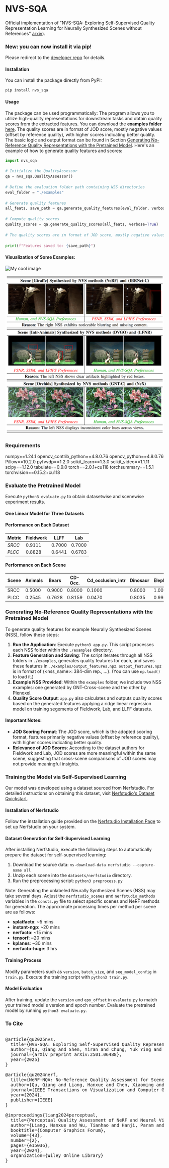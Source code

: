 # NVS-SQA

Official implementation of "NVS-SQA: Exploring Self-Supervised Quality Representation Learning for Neurally Synthesized Scenes without References" [arxiv](https://arxiv.org/abs/2501.06488)).


### New: you can now install it via pip!

Please redirect to the [developer repo](https://github.com/VincentQQu/nvs_sqa) for details.

#### Installation

You can install the package directly from PyPI:

```bash
pip install nvs_sqa
```

#### Usage

The package can be used programmatically: The program allows you to utilize high-quality representations for downstream tasks and obtain quality scores from the extracted features. You can download the **examples folder** [here](https://github.com/VincentQQu/NVS-SQA/tree/main/examples). The quality scores are in format of JOD score, mostly negative values (offset by reference quality), with higher scores indicating better quality. The basic logic and output format can be found in Section [Generating No-Reference Quality Representations with the Pretrained Model](#generating-no-reference-quality-representations-with-the-pretrained-model). Here's an example of how to generate quality features and scores:

```python
import nvs_sqa

# Initialize the QualityAssessor
qa = nvs_sqa.QualityAssessor()

# Define the evaluation folder path containing NSS directories
eval_folder = "./examples"

# Generate quality features
all_feats, save_path = qa.generate_quality_features(eval_folder, verbose=True)

# Compute quality scores
quality_scores = qa.generate_quality_scores(all_feats, verbose=True)

# The quality scores are in format of JOD score, mostly negative values (offset by reference quality), with higher scores indicating better quality.

print(f"Features saved to: {save_path}")
```







#### Visualization of Some Examples:

![My cool image](assets/treaser1.png)

![My cool image](assets/examples.PNG)

### Requirements

numpy==1.24.1
opencv_contrib_python==4.8.0.76
opencv_python==4.8.0.76
Pillow==10.2.0
pyfvvdp==1.2.0
scikit_learn==1.3.0
scikit_video==1.1.11
scipy==1.12.0
tabulate==0.9.0
torch==2.0.1+cu118
torchsummary==1.5.1
torchvision==0.15.2+cu118

### Evaluate the Pretrained Model

Execute `python3 evaluate.py` to obtain datasetwise and scenewise experiment results.

#### One Linear Model for Three Datasets

#### Performance on Each Dataset

| Metric   | Fieldwork | LLFF   | Lab    |
| -------- | --------- | ------ | ------ |
| *SRCC* | 0.9111    | 0.7000 | 0.7000 |
| *PLCC* | 0.8828    | 0.6441 | 0.6783 |

#### Performance on Each Scene

| Scene | Animals | Bears  | CD-Occ. | Cd_occlusion_intr | Dinosaur | Elephant | Fern    | Flower | Fortress | Giraffe | Glass  | Glossy_animals_extr | Horns  | Leaves | Leopards | Metal  | Naiad-Sta. | Orchids | Puccini_statue | Room   | Toys   | Trex   | Vespa  | Whale  |
| ----- | ------- | ------ | ------- | ----------------- | -------- | -------- | ------- | ------ | -------- | ------- | ------ | ------------------- | ------ | ------ | -------- | ------ | ---------- | ------- | -------------- | ------ | ------ | ------ | ------ | ------ |
| SRCC  | 0.5000  | 0.9000 | 0.8000  | 0.1000            | 0.8000   | 1.0000   | 0.0000  | 0.9000 | 0.7000   | 0.9000  | 0.9000 | 0.9000              | 0.9000 | 0.7000 | 0.9000   | 0.8000 | 0.9000     | 0.8000  | 0.8000         | 0.7000 | 0.9000 | 0.9000 | 1.0000 | 1.0000 |
| PLCC  | 0.2545  | 0.7628 | 0.8159  | 0.0470            | 0.8035   | 0.9944   | -0.3679 | 0.7713 | 0.6554   | 0.9361  | 0.9735 | 0.9432              | 0.7288 | 0.8445 | 0.9395   | 0.7438 | 0.8370     | 0.9498  | 0.7087         | 0.7369 | 0.9704 | 0.8341 | 0.9901 | 0.9734 |

### Generating No-Reference Quality Representations with the Pretrained Model

To generate quality features for example Neurally Synthesized Scenes (NSS), follow these steps:

1. **Run the Application**: Execute `python3 app.py`. This script processes each NSS folder within the `./examples` directory.
2. **Feature Generation and Saving**: The script iterates through all NSS folders in `./examples`, generates quality features for each, and saves these features in `./examples/output_features.npz`. `output_features.npz` is in format of {<nss_name>: 384-dim rep., ...}. (You can use `np.load()` to load it.)
3. **Example NSS Provided**: Within the `examples` folder, we include two NSS examples: one generated by GNT-Cross-scene and the other by Plenoxel.
4. **Quality Score Output**: `app.py` also calculates and outputs quality scores based on the generated features applying a ridge linear regression model on training segements of Fieldwork, Lab, and LLFF datasets.

#### Important Notes:

- **JOD Scoring Format**: The JOD score, which is the adopted scoring format, features primarily negative values (offset by reference quality), with higher scores indicating better quality.
- **Relevance of JOD Scores**: According to the dataset authors for Fieldwork and Lab, JOD scores are more meaningful within the same scene, suggesting that cross-scene comparisons of JOD scores may not provide meaningful insights.

### Training the Model via Self-Supervised Learning

Our model was developed using a dataset sourced from Nerfstudio. For detailed instructions on obtaining this dataset, visit [Nerfstudio&#39;s Dataset Quickstart](https://docs.nerf.studio/quickstart/existing_dataset.html).

#### Installation of Nerfstudio

Follow the installation guide provided on the [Nerfstudio Installation Page](https://docs.nerf.studio/quickstart/installation.html) to set up Nerfstudio on your system.

#### Dataset Generation for Self-Supervised Learning

After installing Nerfstudio, execute the following steps to automatically prepare the dataset for self-supervised learning:

1. Download the source data: `ns-download-data nerfstudio --capture-name all`
2. Unzip each scene into the `datasets/nerfstudio` directory.
3. Run the preprocessing script: `python3 preprocess.py`

Note: Generating the unlabeled Neurally Synthesized Scenes (NSS) may take several days. Adjust the `nerfstudio_scenes` and `nerfstudio_methods` variables in the `consts.py` file to select specific scenes and NeRF methods for generation. The approximate processing times per method per scene are as follows:

- **splatfacto**: ~5 mins
- **instant-ngp**: ~20 mins
- **nerfacto**: ~15 mins
- **tensorf**: ~20 mins
- **kplanes**: ~30 mins
- **nerfacto-huge**: 3 hrs

#### Training Process

Modify parameters such as `version`, `batch_size`, and `seq_model_config` in `train.py`. Execute the training script with `python3 train.py`.

#### Model Evaluation

After training, update the `version` and `epo_offset` in `evaluate.py` to match your trained model's version and epoch number. Evaluate the pretrained model by running `python3 evaluate.py`.


### To Cite
<pre>

@article{qu2025nvs,
  title={NVS-SQA: Exploring Self-Supervised Quality Representation Learning for Neurally Synthesized Scenes without References},
  author={Qu, Qiang and Shen, Yiran and Chung, Yuk Ying and Cai, Weidong and Chen, Xiaoming and Liu, Tongliang},
  journal={arXiv preprint arXiv:2501.06488},
  year={2025}
}

@article{qu2024nerf,
  title={NeRF-NQA: No-Reference Quality Assessment for Scenes Generated by NeRF and Neural View Synthesis Methods},
  author={Qu, Qiang and Liang, Hanxue and Chen, Xiaoming and Chung, Yuk Ying and Shen, Yiran},
  journal={IEEE Transactions on Visualization and Computer Graphics},
  year={2024},
  publisher={IEEE}
}

@inproceedings{liang2024perceptual,
  title={Perceptual Quality Assessment of NeRF and Neural View Synthesis Methods for Front-Facing Views},
  author={Liang, Hanxue and Wu, Tianhao and Hanji, Param and Banterle, Francesco and Gao, Hongyun and Mantiuk, Rafal and {\"O}ztireli, Cengiz},
  booktitle={Computer Graphics Forum},
  volume={43},
  number={2},
  pages={e15036},
  year={2024},
  organization={Wiley Online Library}
}
</pre>
